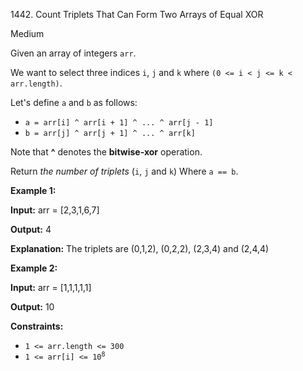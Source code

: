 1442\. Count Triplets That Can Form Two Arrays of Equal XOR

Medium

Given an array of integers `arr`.

We want to select three indices `i`, `j` and `k` where `(0 <= i < j <= k < arr.length)`.

Let's define `a` and `b` as follows:

*   `a = arr[i] ^ arr[i + 1] ^ ... ^ arr[j - 1]`
*   `b = arr[j] ^ arr[j + 1] ^ ... ^ arr[k]`

Note that **^** denotes the **bitwise-xor** operation.

Return _the number of triplets_ (`i`, `j` and `k`) Where `a == b`.

**Example 1:**

**Input:** arr = [2,3,1,6,7]

**Output:** 4

**Explanation:** The triplets are (0,1,2), (0,2,2), (2,3,4) and (2,4,4)

**Example 2:**

**Input:** arr = [1,1,1,1,1]

**Output:** 10

**Constraints:**

*   `1 <= arr.length <= 300`
*   <code>1 <= arr[i] <= 10<sup>8</sup></code>